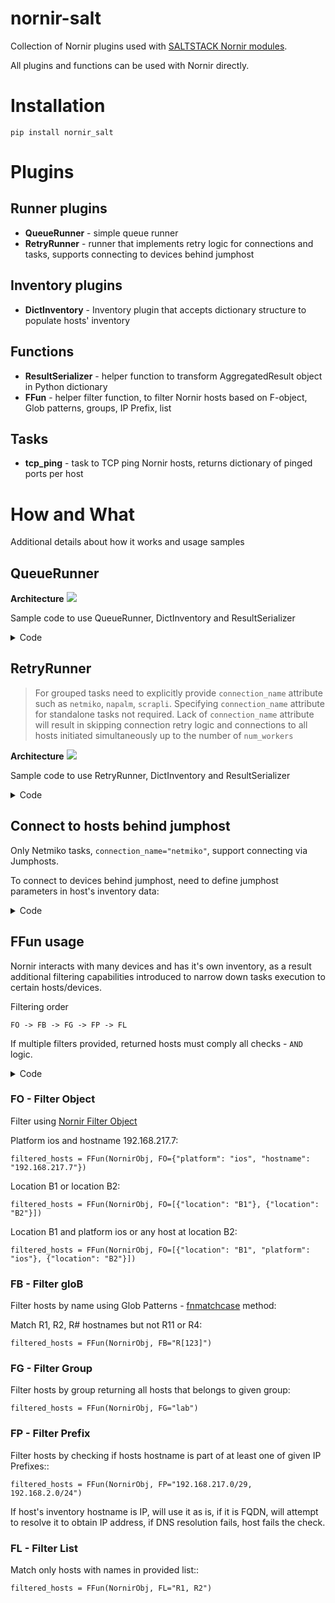 # nornir-salt
Collection of Nornir plugins used with [SALTSTACK Nornir modules](https://github.com/dmulyalin/salt-nornir). 

All plugins and functions can be used with Nornir directly.

# Installation

```
pip install nornir_salt
```

# Plugins

## Runner plugins

- **QueueRunner** - simple queue runner
- **RetryRunner** - runner that implements retry logic for connections and tasks, supports connecting to devices behind jumphost

## Inventory plugins

- **DictInventory** - Inventory plugin that accepts dictionary structure to populate hosts' inventory

## Functions

- **ResultSerializer** - helper function to transform AggregatedResult object in Python dictionary
- **FFun** - helper filter function, to filter Nornir hosts based on F-object, Glob patterns, groups, IP Prefix, list

## Tasks

- **tcp_ping** - task to TCP ping Nornir hosts, returns dictionary of pinged ports per host

# How and What

Additional details about how it works and usage samples

## QueueRunner

**Architecture**
<img src="assets/QueueRunner_v0.png">  

Sample code to use QueueRunner, DictInventory and ResultSerializer

<details><summary>Code</summary>

```python
import yaml
import pprint
from nornir import InitNornir
from nornir.core.task import Result, Task
from nornir_netmiko import netmiko_send_command, netmiko_send_config
from nornir_salt.plugins.functions import ResultSerializer

inventory_data = """
hosts:
  R1:
    hostname: 192.168.1.151
    platform: ios
    groups: [lab]
  R2:
    hostname: 192.168.1.153
    platform: ios
    groups: [lab]
  R3:
    hostname: 192.168.1.154
    platform: ios
    groups: [lab]
    
groups: 
  lab:
    username: cisco
    password: cisco
"""

inventory_dict = yaml.safe_load(inventory_data)

NornirObj = InitNornir(
    runner={
        "plugin": "QueueRunner",
        "options": {
            "num_workers": 100
        }
    },
    inventory={
        "plugin": "DictInventory",
        "options": {
            "hosts": inventory_dict["hosts"],
            "groups": inventory_dict["groups"],
            "defaults": inventory_dict.get("defaults", {})
        }
    },
)

def _task_group_netmiko_send_commands(task, commands):
    # run commands
    for command in commands:
        task.run(
            task=netmiko_send_command,
            command_string=command,
            name=command
        )
    return Result(host=task.host)
    
# run single task
result1 = NornirObj.run(
    task=netmiko_send_command, 
    command_string="show clock"
)

# run grouped tasks
result2 = NornirObj.run(
    task=_task_group_netmiko_send_commands, 
    commands=["show clock", "show run | inc hostname"]
)

# run another single task
result3 = NornirObj.run(
    task=netmiko_send_command, 
    command_string="show run | inc hostname"
)

NornirObj.close_connections()

# Print results
formed_result1 = ResultSerializer(result1, add_details=True)
pprint.pprint(formed_result1, width=100)

formed_result2 = ResultSerializer(result2, add_details=True)
pprint.pprint(formed_result2, width=100)

formed_result3 = ResultSerializer(result3, add_details=True)
pprint.pprint(formed_result3, width=100)
```
</details>

## RetryRunner

> For grouped tasks need to explicitly provide `connection_name` attribute such as `netmiko`, `napalm`, `scrapli`. Specifying `connection_name` attribute for standalone tasks not required. Lack of `connection_name` attribute will result in skipping connection retry logic and connections to all hosts initiated simultaneously up to the number of `num_workers`

**Architecture**
<img src="assets/RetryRunner_v0.png">  

Sample code to use RetryRunner, DictInventory and ResultSerializer

<details><summary>Code</summary>

```python
import yaml
import pprint
from nornir import InitNornir
from nornir.core.task import Result, Task
from nornir_netmiko import netmiko_send_command, netmiko_send_config
from nornir_salt.plugins.functions import ResultSerializer

inventory_data = """
hosts:
  R1:
    hostname: 192.168.1.151
    platform: ios
    groups: [lab]
  R2:
    hostname: 192.168.1.153
    platform: ios
    groups: [lab]
  R3:
    hostname: 192.168.1.154
    platform: ios
    groups: [lab]
    
groups: 
  lab:
    username: cisco
    password: cisco
"""

inventory_dict = yaml.safe_load(inventory_data)

NornirObj = InitNornir(
    runner={
        "plugin": "RetryRunner",
        "options": {
            "num_workers": 100,
            "num_connectors": 10,
            "connect_retry": 3,
            "connect_backoff": 1000,
            "connect_splay": 100,
            "task_retry": 3,
            "task_backoff": 1000,
            "task_splay": 100
        }
    },
    inventory={
        "plugin": "DictInventory",
        "options": {
            "hosts": inventory_dict["hosts"],
            "groups": inventory_dict["groups"],
            "defaults": inventory_dict.get("defaults", {})
        }
    },
)

def _task_group_netmiko_send_commands(task, commands):
    # run commands
    for command in commands:
        task.run(
            task=netmiko_send_command,
            command_string=command,
            name=command
        )
    return Result(host=task.host)
    
# run single task
result1 = NornirObj.run(
    task=netmiko_send_command, 
    command_string="show clock"
)

# run grouped tasks
result2 = NornirObj.run(
    task=_task_group_netmiko_send_commands, 
    commands=["show clock", "show run | inc hostname"],
    connection_name="netmiko"
)

# run another single task
result3 = NornirObj.run(
    task=netmiko_send_command, 
    command_string="show run | inc hostname"
)

NornirObj.close_connections()

# Print results
formed_result1 = ResultSerializer(result1, add_details=True)
pprint.pprint(formed_result1, width=100)

formed_result2 = ResultSerializer(result2, add_details=True)
pprint.pprint(formed_result2, width=100)

formed_result3 = ResultSerializer(result3, add_details=True)
pprint.pprint(formed_result3, width=100)
```
</details>

## Connect to hosts behind jumphost

Only Netmiko tasks, `connection_name="netmiko"`, support connecting via Jumphosts.

To connect to devices behind jumphost, need to define jumphost parameters in host's inventory data:

<details><summary>Code</summary>

```python
inventory_data = """
hosts:
  R1:
    hostname: 192.168.1.151
    platform: ios
    groups: [lab]
    data: 
      jumphost:
        hostname: 10.1.1.1
        port: 22
        password: jump_host_password
        username: jump_host_user
"""
```
</details>

## FFun usage

Nornir interacts with many devices and has it's own inventory, as a result
additional filtering capabilities introduced to narrow down tasks execution
to certain hosts/devices.

Filtering order

```
FO -> FB -> FG -> FP -> FL
```

If multiple filters provided, returned hosts must comply all checks - `AND` logic.

<details><summary>Code</summary>

```python
import pprint
import yaml
from nornir import InitNornir
from nornir_salt.plugins.functions import FFun

inventory_data = """
hosts:
  R1:
    hostname: 192.168.1.151
    platform: ios
    groups: [lab]
    data:
      role: core
      site: B1
  SW1:
    hostname: 192.168.2.144
    platform: nxos_ssh
    groups: [lab, pod1]
    data:
      role: access
      site: B3
      
groups: 
  lab:
    username: cisco
    password: cisco
  pod1:
    username: cisco@
    password: cisco      
"""

inventory_dict = yaml.safe_load(inventory_data)

NornirObj = InitNornir(
    inventory={
        "plugin": "DictInventory",
        "options": {
            "hosts": inventory_dict["hosts"],
            "groups": inventory_dict["groups"],
            "defaults": inventory_dict.get("defaults", {})
        }
    },
)

filtered_hosts = FFun(NornirObj, FB="R*", FG="lab", FP="192.168.1.0/24", FO={"role": "core"})

pprint.pprint(filtered_hosts.dict().get("inventory", {}).get("hosts"))

# should print:
# {'R1': {'connection_options': {},
#         'data': {'role': 'core', 'site': 'B1'},
#         'groups': ['lab'],
#         'hostname': '192.168.1.151',
#         'name': 'R1',
#         'password': 'cisco',
#         'platform': 'ios',
#         'port': None,
#         'username': 'cisco'}}
```
</details>

### FO - Filter Object

Filter using [Nornir Filter Object](https://nornir.readthedocs.io/en/latest/tutorial/inventory.html#Filter-Object)

Platform ios and hostname 192.168.217.7:

```
filtered_hosts = FFun(NornirObj, FO={"platform": "ios", "hostname": "192.168.217.7"})
```

Location B1 or location B2:

```
filtered_hosts = FFun(NornirObj, FO=[{"location": "B1"}, {"location": "B2"}])
```

Location B1 and platform ios or any host at location B2:

```
filtered_hosts = FFun(NornirObj, FO=[{"location": "B1", "platform": "ios"}, {"location": "B2"}])
```

### FB - Filter gloB

Filter hosts by name using Glob Patterns - [fnmatchcase](https://docs.python.org/3.4/library/fnmatch.html#fnmatch.fnmatchcase) method:

Match R1, R2, R# hostnames but not R11 or R4:

```
filtered_hosts = FFun(NornirObj, FB="R[123]")
```

### FG - Filter Group

Filter hosts by group returning all hosts that belongs to given group:

```
filtered_hosts = FFun(NornirObj, FG="lab")
```

### FP - Filter Prefix

Filter hosts by checking if hosts hostname is part of at least one of given IP Prefixes::

```
filtered_hosts = FFun(NornirObj, FP="192.168.217.0/29, 192.168.2.0/24")
``` 

If host's inventory hostname is IP, will use it as is, if it is FQDN, will
attempt to resolve it to obtain IP address, if DNS resolution fails, host
fails the check.

### FL - Filter List

Match only hosts with names in provided list::

```
filtered_hosts = FFun(NornirObj, FL="R1, R2")
``` 